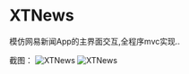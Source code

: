 XTNews
========

模仿网易新闻App的主界面交互,全程序mvc实现..

截图：
![XTNews](https://raw.githubusercontent.com/luowei/UI-demos/master/XTNews/doc/a.gif)
![XTNews](https://raw.githubusercontent.com/luowei/UI-demos/master/XTNews/doc/b.gif)